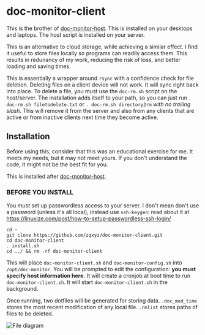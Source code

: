# doc-monitor-client
This is the brother of [doc-monitor-host](https://github.com/zqxyz/doc-monitor-host). This is installed on your desktops and laptops. The host script is installed on your server.

This is an alternative to cloud storage, while achieving a similar effect. I find it useful to store files locally so programs can readily access them. This results in redunancy of my work, reducing the risk of loss, and better loading and saving times.

This is essentially a wrapper around `rsync` with a confidence check for file deletion. Deleting files on a client device will not work. It will sync right back into place. To delete a file, you must use the `doc-rm.sh` script on the host/server. The installation adds itself to your path, so you can just run `. doc-rm.sh filetodelete.txt` or `. doc-rm.sh directory2rm` _with no trailing slash_. This will remove it from the server and also from any clients that are active or from inactive clients next time they become active.

## Installation
Before using this, consider that this was an educational exercise for me. It meets my needs, but it may not meet yours. If you don't understand the code, it might not be the best fit for you.

This is installed after [doc-monitor-host](https://github.com/zqxyz/doc-monitor-host).

### BEFORE YOU INSTALL
You _must_ set up passwordless access to your server. I don't mean don't use a password (unless it's all local), instead use `ssh-keygen`: read about it at https://linuxize.com/post/how-to-setup-passwordless-ssh-login/

```
cd ~
git clone https://github.com/zqxyz/doc-monitor-client.git
cd doc-monitor-client
. install.sh
cd ../ && rm -rf doc-monitor-client
```

This will place `doc-monitor-client.sh` and `doc-monitor-config.sh` into `/opt/doc-monitor`. You will be prompted to edit the configuration: **you must specify host information here.** It will create a cronjob at boot time to run `doc-monitor-client.sh`. It will start `doc-monitor-client.sh` in the background.

Once running, two dotfiles will be generated for storing data. `.doc_mod_time` stores the most recent modification of any local file. `.rmlist` stores paths of files to be deleted.

![File diagram](https://zquint.xyz/images/docmondiag.png)
